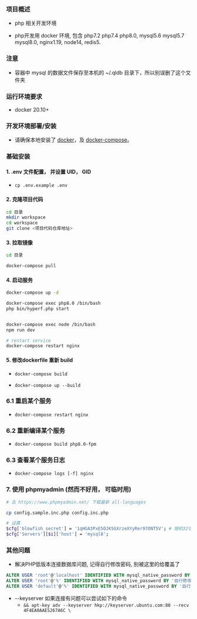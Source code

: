 ### 项目概述
* php 相关开发环境

* php开发用 docker 环境, 包含 php7.2 php7.4 php8.0, mysql5.6 mysql5.7 mysql8.0, nginx1.19, node14, redis5.


### 注意
* 容器中 mysql 的数据文件保存至本机的 ~/.qldb 目录下，所以别误删了这个文件夹


### 运行环境要求
* docker 20.10+


### 开发环境部署/安装
* 请确保本地安装了 [docker](https://yeasy.gitbook.io/docker_practice/install)，及 [docker-compose](https://yeasy.gitbook.io/docker_practice/compose/install)。


### 基础安装
#### 1. .env 文件配置， 并设置 UID， GID
* `cp .env.example .env`


#### 2. 克隆项目代码
```bash
cd 目录
mkdir workspace
cd workspace
git clone <项目代码仓库地址>
```


#### 3. 拉取镜像
```bash
cd 目录

docker-compose pull
```


#### 4. 启动服务
```bash
docker-compose up -d

docker-compose exec php8.0 /bin/bash
php bin/hyperf.php start


docker-compose exec node /bin/bash
npm run dev

# restart service
docker-compose restart nginx
```


#### 5. 修改dockerfile 重新 build
* `docker-compose build`

* `docker-compose up --build`


### 6.1 重启某个服务
* `docker-compose restart nginx`



### 6.2 重新编译某个服务
* `docker-compose build php8.0-fpm`



### 6.3 查看某个服务日志
* `docker-compose logs [-f] nginx`


### 7. 使用 phpmyadmin (然而不好用， 可临时用)
```sh
# 去 https://www.phpmyadmin.net/ 下载最新 all-languages

cp config.sample.inc.php config.inc.php

# 设置 
$cfg['blowfish_secret'] = '1qHGA3PxE5OJKSGXrzeXYyRer97ONT5V'; # 随机32位字符串即可
$cfg['Servers'][$i]['host'] = 'mysql8';
```


### 其他问题
* 解决PHP低版本连接数据库问题, 记得自行修改密码, 别被这里的给覆盖了
```sql
ALTER USER 'root'@'localhost' IDENTIFIED WITH mysql_native_password BY '自行修改密码';
ALTER USER 'root'@'%' IDENTIFIED WITH mysql_native_password BY '自行修改密码';
ALTER USER 'default'@'%' IDENTIFIED WITH mysql_native_password BY '自行修改密码';
```

* --keyserver 如果连接有问题可以尝试如下的命令
    * `&& apt-key adv --keyserver hkp://keyserver.ubuntu.com:80 --recv 4F4EA0AAE5267A6C \`
